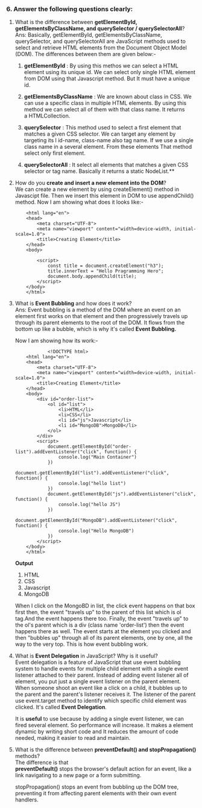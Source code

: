 ### 6. Answer the following questions clearly:

1. What is the difference between **getElementById, getElementsByClassName, and querySelector / querySelectorAll**? <br>
    Ans: Basically, getElementById, getElementsByClassName, querySelector, and querySelectorAll are JavaScript methods used to select and retrieve HTML elements from the Document Object Model (DOM). The differences between them are given below:-
    1. **getElementById** : By using this methos we can select a HTML element using its unique id. We can select only single HTML element from DOM using that Javascript method. But It must have a unique id.

    2. **getElementsByClassName** : We are known about class in CSS. We can use a specific class in multiple HTML elements. By using this method we can select all of them with that class name. It returns a HTMLCollection.

    3. **querySelector** : This method used to select a first element that matches a given CSS selector. We can target any element by targeting its l id-name, class-name also tag name. If we use a single class name in a several element. From these elements That method select only first element.

    4. **querySelectorAll** : It select all elements that matches a given CSS selector or tag name. Basically it returns a static NodeList.**

2. How do you **create and insert a new element into the DOM**? <br>
    We can create a new element by using createElement() method in Javascipt file. Then we insert this element in DOM to use appendChild() method. Now I am showing what does it looks like:-
    ```<!DOCTYPE html>
        <html lang="en">
        <head>
            <meta charset="UTF-8">
            <meta name="viewport" content="width=device-width, initial-scale=1.0">
            <title>Creating Element</title>
        </head>
        <body>
            
            <script>
                const title = document.createElement("h3");
                title.innerText = "Hello Pragramming Hero";
                document.body.appendChild(title);
            </script>
        </body>
        </html>
    ```
3. What is **Event Bubbling** and how does it work? <br>
    Ans: Event bubbling is a method of the DOM where an event on an element first works on that element and then progressively travels up through its parent elements to the root of the DOM. It flows from the bottom up like a bubble, which is why it's called **Event Bubbling.**

    Now I am showing how its work:-
    ```
                <!DOCTYPE html>
        <html lang="en">
        <head>
            <meta charset="UTF-8">
            <meta name="viewport" content="width=device-width, initial-scale=1.0">
            <title>Creating Element</title>
        </head>
        <body>
            <div id="order-list">
                <ol id="list">
                    <li>HTML</li>
                    <li>CSS</li>
                    <li id="js">Javascript</li>
                    <li id="MongoDB">MongoDB</li>
                </ol>
            </div>
            <script>
                document.getElementById("order-list").addEventListener("click", function() {
                    console.log("Main Container")
                })
                document.getElementById("list").addEventListener("click", function() {
                    console.log("hello list")
                })
                document.getElementById("js").addEventListener("click", function() {
                    console.log("hello JS")
                })
                document.getElementById("MongoDB").addEventListener("click", function() {
                    console.log("Hello MongoDB")
                })
            </script>
        </body>
        </html>
    ```
    **Output**
    1. HTML
    2. CSS
    3. Javascript
    4. MongoDB

    When I click on the MongoBD in list, the click event happens on that box first then, the event "travels up" to the parent of this list which is ol tag.And the event happens there too. Finally, the event "travels up" to the ol's parent which is a div (class name 'order-list') then the event happens there as well.
    The event starts at the element you clicked and then "bubbles up" through all of its parent elements, one by one, all the way to the very top. This is how event bubbling work. 

4. What is **Event Delegation** in JavaScript? Why is it useful? <br>
    Event delegation is a feature of JavaScript that use event bubbling system to handle events for multiple child element with a single event listener attached to their parent. Instead of adding event listener all of element, you put just a single event listener on the parent element. When someone shoot an event like a click on a child, it bubbles up to the parent and the parent's listener receives it. The listener of the parent use event.target method to identify which specific child element was clicked. It's called **Event Delegation**.

    It is **useful** to use because by adding a single event listener, we can fired several element. So performance will increase. It makes a element dynamic by writing short code and It reduces the amount of code needed, making it easier to read and maintain.

5. What is the difference between **preventDefault() and stopPropagation()** methods? <br>
    The difference is that <br>
    **preventDefault()** stops the browser's default action for an event, like a link navigating to a new page or a form submitting.

    stopPropagation() stops an event from bubbling up the DOM tree, preventing it from affecting parent elements with their own event handlers.
